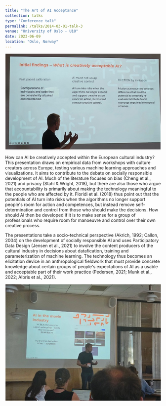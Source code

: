 ```yaml
---
title: "The Art of AI Acceptance"
collection: talks
type: "Conference talk"
permalink: /talks/2014-03-01-talk-3
venue: "University of Oslo - UiO"
date: 2023-06-09
location: "Oslo, Norway"
---
```


![NordicSTS](/images/NordicSTS.jpg) 

How can AI be creatively accepted within the European cultural industry? This presentation draws on empirical data from workshops with culture creators across Europe, testing various machine learning approaches and visualizations. It aims to contribute to the debate on socially responsible development of AI. Much of the literature focuses on bias (Cheng et al., 2021) and privacy (Stahl & Wright, 2018), but there are also those who argue that accountability is primarily about making the technology meaningful to the people who are affected by it. Floridi et al. (2018) thus point out that the potentials of AI turn into risks when the algorithms no longer support people's room for action and competences, but instead remove self-determination and control from those who should make the decisions. How should AI then be developed if it is to make sense for a group of professionals who require room for manoeuvre and control over their own creative process.

The presentations take a socio-technical perspective (Akrich, 1992; Callon, 2004) on the development of socially responsible AI and uses Participatory Data Design (Jensen et al., 2021) to involve the content producers of the cultural industry in decisions about datafication, training and parameterization of machine learning. The technology thus becomes an elicitation device in an anthropological fieldwork that must provide concrete knowledge about certain groups of people's expectations of AI as a usable and acceptable part of their work practice (Pedersen, 2021; Munk et al., 2022; Albris et al., 2021).

![NordicSTS2](/images/NordicSTS2.jpg)
